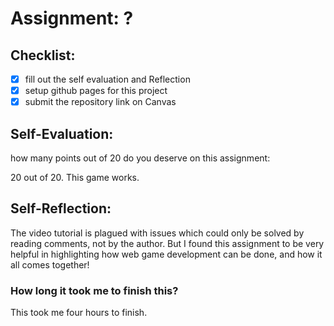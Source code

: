 # Assignment: ?

## Checklist:
- [X] fill out the self evaluation and Reflection
- [X] setup github pages for this project
- [X] submit the repository link on Canvas

## Self-Evaluation:

how many points out of 20 do you deserve on this assignment:

20 out of 20. This game works.
## Self-Reflection:
The video tutorial is plagued with issues which could only be solved by reading comments, not by the author. But I found this assignment to be very helpful in highlighting how web game development can be done, and how it all comes together!
### How long it took me to finish this?
This took me four hours to finish.